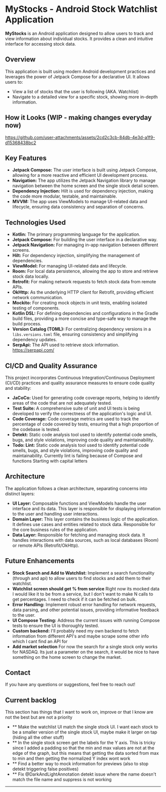# MyStocks - Android Stock Watchlist Application

**MyStocks** is an Android application designed to allow users to track and view information about individual stocks. It provides a clean and intuitive interface for accessing stock data.

## Overview

This application is built using modern Android development practices and leverages the power of Jetpack Compose for a declarative UI. It allows users to:

*   View a list of stocks that the user is following (AKA. Watchlist)
*   Navigate to a detailed view for a specific stock, showing more in-depth information.

## How it Looks (WIP - making changes everyday now)

https://github.com/user-attachments/assets/2cd2c3cb-84db-4e3d-a1f9-d15368438bc2

## Key Features

*   **Jetpack Compose:** The user interface is built using Jetpack Compose, allowing for a more reactive and efficient UI development process.
*   **Navigation:** The app utilizes the Jetpack Navigation library to manage navigation between the home screen and the single stock detail screen.
*   **Dependency Injection:** Hilt is used for dependency injection, making the code more modular, testable, and maintainable.
*   **MVVM:** The app uses ViewModels to manage UI-related data and lifecycle, ensuring data consistency and separation of concerns.

## Technologies Used

*   **Kotlin:** The primary programming language for the application.
*   **Jetpack Compose:** For building the user interface in a declarative way.
*   **Jetpack Navigation:** For managing in-app navigation between different screens.
*   **Hilt:** For dependency injection, simplifying the management of dependencies.
*   **ViewModel:** For managing UI-related data and lifecycle.
*   **Room:** For local data persistence, allowing the app to store and retrieve stock data locally.
*   **Retrofit:** For making network requests to fetch stock data from remote APIs.
*   **OkHttp:** As the underlying HTTP client for Retrofit, providing efficient network communication.
*   **Mockito:** For creating mock objects in unit tests, enabling isolated testing of components.
*   **Kotlin DSL:** For defining dependencies and configurations in the Gradle build files, providing a more concise and type-safe way to manage the build process.
*   **Version Catalog (TOML):** For centralizing dependency versions in a `libs.versions.toml` file, ensuring consistency and simplifying dependency updates.
*   **SerpApi:** The API used to retrieve stock information. https://serpapi.com/

## CI/CD and Quality Assurance

This project incorporates Continuous Integration/Continuous Deployment (CI/CD) practices and quality assurance measures to ensure code quality and stability:

*   **JaCoCo:** Used for generating code coverage reports, helping to identify areas of the code that are not adequately tested.
*   **Test Suite:** A comprehensive suite of unit and UI tests is being developed to verify the correctness of the application's logic and UI.
*   **Code Coverage:** Code coverage metrics are used to track the percentage of code covered by tests, ensuring that a high proportion of the codebase is tested.
*   **Detekt:** Static code analysis tool used to identify potential code smells, bugs, and style violations, improving code quality and maintainability.
*   **Todo: Lint:** Static code analysis tool used to identify potential code smells, bugs, and style violations, improving code quality and maintainability. Currently lint is failing because of Compose and functions Starting with capital letters

## Architecture

The application follows a clean architecture, separating concerns into distinct layers:

*   **UI Layer:** Composable functions and ViewModels handle the user interface and its data. This layer is responsible for displaying information to the user and handling user interactions.
*   **Domain Layer:** This layer contains the business logic of the application. It defines use cases and entities related to stock data. Responsible for the core business rules of the application.
*   **Data Layer:** Responsible for fetching and managing stock data. It handles interactions with data sources, such as local databases (Room) or remote APIs (Retrofit/OkHttp).

## Future Enhancements

*   **Stock Search and Add to Watchlist:** Implement a search functionality (through and api) to allow users to find stocks and add them to their watchlist.
*   **Watchlist screen should get % from service** Right now its mocked data I would like it to be from a service, but I don't want to make N calls to get percentages. I need to check if it can be fetched on bulk.
*   **Error Handling:** Implement robust error handling for network requests, data parsing, and other potential issues, providing informative feedback to the user.
*   **UI Compose Testing:** Address the current issues with running Compose tests to ensure the UI is thoroughly tested.
*   **Custom backend:** I'll probably need my own backend to fetch information from different API's and maybe scrape some other info which I cant find an API for
*   **Add market selection** For now the search for a single stock only works for NASDAQ. Its just a parameter on the search, it would be nice to have something on the home screen to change the market.

## Contact

If you have any questions or suggestions, feel free to reach out!

## Current backlog
This section has things that I want to work on, improve or that I know are not the best but are not a priority

* ** Make the watchlist UI match the single stock UI. I want each stock to be a smaller version of the single stock UI, maybe make it larger on tap (hiding all the other stuff)
* ** In the single stock screen get the labels for the Y axis. This is tricky since I added a padding so that the min and max values are not at the edge of the graph, but this means that getting the data sorted from max to min and then getting the normalized Y index wont work
* ** Find a better way to mock information for previews (also to stop detekt triggering false positives) 
* ** Fix @DarkAndLightAnnotation detekt issue where the name doesn't match the file name and suppress is not working

---
